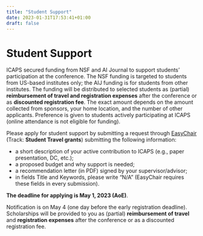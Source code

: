 ```yaml
---
title: "Student Support"
date: 2023-01-31T17:53:41+01:00
draft: false
---
```


# Student Support

ICAPS secured funding from NSF and AI Journal to support students’ participation at the conference. The NSF funding is targeted to students from US-based institutes only; the AIJ funding is for students from other institutes. The funding will be distributed to selected students as (partial) **reimbursement of travel and registration expenses** after the conference or as **discounted registration fee**. The exact amount depends on the amount collected from sponsors, your home location, and the number of other applicants. Preference is given to students actively participating at ICAPS (online attendance is not eligible for funding).

Please apply for student support by submitting a request through [EasyChair](https://easychair.org/conferences/?conf=icaps23) (Track: **Student Travel grants**) submitting the following information:
* a short description of your active contribution to ICAPS (e.g., paper presentation, DC, etc.);
* a proposed budget and why support is needed;
* a recommendation letter (in PDF) signed by your supervisor/advisor;
* in fields Title and Keywords, please write “N/A” (EasyChair requires these fields in every submission).

**The deadline for applying is May 1, 2023 (AoE)**. 

Notification is on May 4 (one day before the early registration deadline). Scholarships will be provided to you as (partial) **reimbursement of travel** and **registration expenses** after the conference or as a discounted registration fee.
